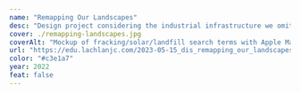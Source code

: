 ```yaml
---
name: "Remapping Our Landscapes"
desc: "Design project considering the industrial infrastructure we omit from our digital maps."
cover: ./remapping-landscapes.jpg
coverAlt: "Mockup of fracking/solar/landfill search terms with Apple Maps"
url: "https://edu.lachlanjc.com/2023-05-15_dis_remapping_our_landscapes"
color: "#c3e1a7"
year: 2022
feat: false
---
```

